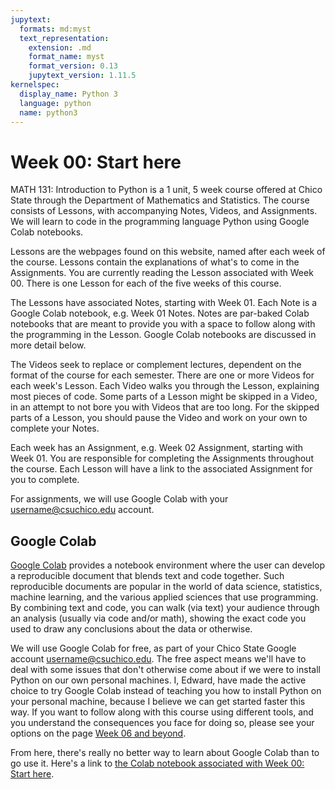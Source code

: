 ```yaml
---
jupytext:
  formats: md:myst
  text_representation:
    extension: .md
    format_name: myst
    format_version: 0.13
    jupytext_version: 1.11.5
kernelspec:
  display_name: Python 3
  language: python
  name: python3
---
```


# Week 00: Start here

MATH 131: Introduction to Python is a 1 unit, 5 week course offered at
Chico State through the Department of Mathematics and Statistics.  The
course consists of Lessons, with accompanying Notes, Videos, and
Assignments.  We will learn to code in the programming language Python
using Google Colab notebooks.

Lessons are the webpages found on this website, named after each week
of the course.  Lessons contain the explanations of what's to come in
the Assignments.  You are currently reading the Lesson associated with
Week 00.  There is one Lesson for each of the five weeks of this
course.

The Lessons have associated Notes, starting with Week 01.  Each Note
is a Google Colab notebook, e.g. Week 01 Notes.  Notes are par-baked
Colab notebooks that are meant to provide you with a space to follow
along with the programming in the Lesson.  Google Colab notebooks are
discussed in more detail below.

The Videos seek to replace or complement lectures, dependent on the
format of the course for each semester.  There are one or more Videos
for each week's Lesson.  Each Video walks you through the Lesson,
explaining most pieces of code.  Some parts of a Lesson might be
skipped in a Video, in an attempt to not bore you with Videos that are
too long.  For the skipped parts of a Lesson, you should pause the
Video and work on your own to complete your Notes.

Each week has an Assignment, e.g. Week 02 Assignment, starting with
Week 01.  You are responsible for completing the Assignments
throughout the course. Each Lesson will have a link to the associated
Assignment for you to complete.

For assignments, we will use Google Colab with your
username@csuchico.edu account.


## Google Colab

<a href="https://colab.research.google.com" target="_blank">Google
Colab</a> provides a notebook environment where the user can develop a
reproducible document that blends text and code together.  Such
reproducible documents are popular in the world of data science,
statistics, machine learning, and the various applied sciences that
use programming.  By combining text and code, you can walk (via text)
your audience through an analysis (usually via code and/or math),
showing the exact code you used to draw any conclusions about the data
or otherwise.

We will use Google Colab for free, as part of your Chico State Google
account username@csuchico.edu.  The free aspect means we'll have
to deal with some issues that don't otherwise come about if we were to
install Python on our own personal machines.  I, Edward, have made the
active choice to try Google Colab instead of teaching you how to
install Python on your personal machine, because I believe we can get
started faster this way.  If you want to follow along with this course
using different tools, and you understand the consequences you face
for doing so, please see your options on the page [Week 06 and
beyond](./and-beyond.md).

From here, there's really no better way to learn about Google Colab
than to go use it.  Here's a link to <a
href="https://colab.research.google.com/drive/1weKuFgd98W76BloyuuB4d2HudB5KLYew?usp=sharing"
target="_blank">the Colab notebook associated with Week 00: Start
here</a>.
